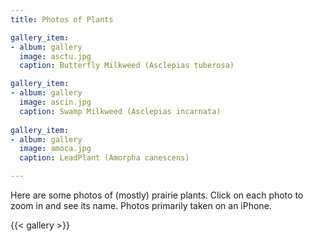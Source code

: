 ```yaml
---
title: Photos of Plants

gallery_item:
- album: gallery
  image: asctu.jpg
  caption: Butterfly Milkweed (Asclepias tuberosa)

gallery_item:
- album: gallery
  image: ascin.jpg
  caption: Swamp Milkweed (Asclepias incarnata)
  
gallery_item:
- album: gallery
  image: amoca.jpg
  caption: LeadPlant (Amorpha canescens)  

---
```


Here are some photos of (mostly) prairie plants. Click on each photo to zoom in and see its name. Photos primarily taken on an iPhone.   

  
{{< gallery >}}  



